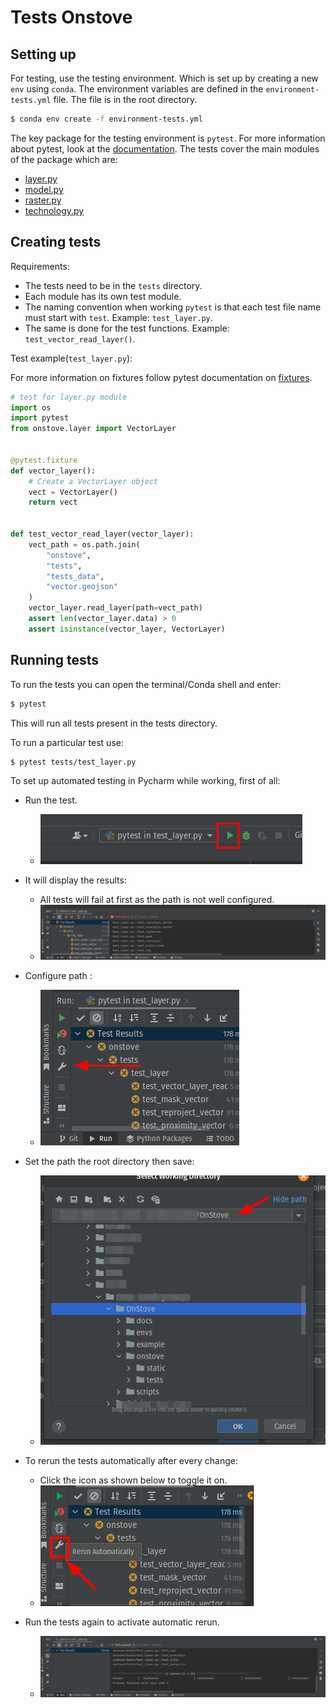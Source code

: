 # Tests Onstove

## Setting up

For testing, use the testing environment. Which is set up by creating a new `env` using `conda`. The environment variables are defined in the `environment-tests.yml` file. The file is in the root directory.

```bash
$ conda env create -f environment-tests.yml
```
The key package for the testing environment is `pytest`. For more information about pytest, look at the [documentation](https://docs.pytest.org/en/7.4.x/contents.html).
The tests cover the main modules of the package which are:
- [layer.py](../layer.py)
- [model.py](../model.py)
- [raster.py](../raster.py)
- [technology.py](../technology.py)

## Creating tests

Requirements:
- The tests need to be in the `tests` directory.
- Each module has its own test module.
- The naming convention when working `pytest` is that each test file name must start with `test`.
Example: `test_layer.py`.
- The same is done for the test functions. Example: `test_vector_read_layer()`.

Test example(`test_layer.py`):

For more information on fixtures follow pytest documentation on [fixtures](https://docs.pytest.org/en/7.4.x/how-to/fixtures.html).

```python
# test for layer.py module
import os
import pytest
from onstove.layer import VectorLayer


@pytest.fixture
def vector_layer():
    # Create a VectorLayer object
    vect = VectorLayer()
    return vect


def test_vector_read_layer(vector_layer):
    vect_path = os.path.join(
        "onstove",
        "tests",
        "tests_data",
        "vector.geojson"
    )
    vector_layer.read_layer(path=vect_path)
    assert len(vector_layer.data) > 0
    assert isinstance(vector_layer, VectorLayer)
```

## Running tests

To run the tests you can open the terminal/Conda shell and enter:
```bash
$ pytest
```

This will run all tests present in the tests directory.

To run a particular test use:
```bash
$ pytest tests/test_layer.py
```

To set up automated testing in Pycharm while working, first of all:

- Run the test.
  - ![Run test](./img/tests_run.png)

- It will display the results:
  - All tests will fail at first as the path is not well configured.
  - ![Result display](./img/tests_output.png)

- Configure path :
  - ![Test settings](./img/tests_configure.png)

- Set the path the root directory then save:
  - ![Set path](./img/tests_path.png)

- To rerun the tests automatically after every change:
  - Click the icon as shown below to toggle it on.
  - ![Rerun tests](./img/tests_rerun.png)

- Run the tests again to activate automatic rerun.
  - ![run tests again](./img/tests_pass.png)

